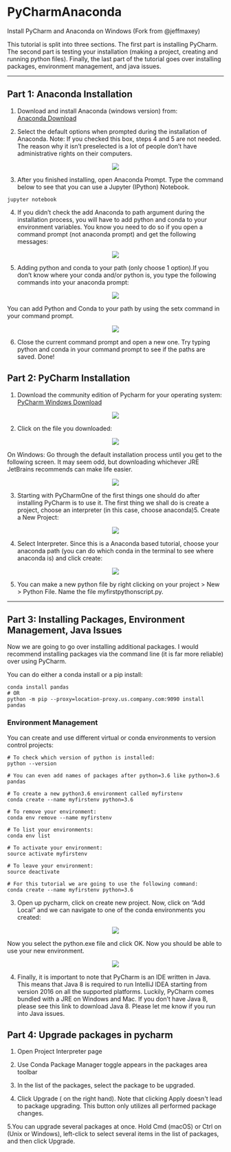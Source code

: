 # PyCharmAnaconda
Install PyCharm and Anaconda on Windows (Fork from @jeffmaxey)

This tutorial is split into three sections. The first part is installing PyCharm. The second part is testing your installation (making a project, creating and running python files). Finally, the last part of the tutorial goes over installing packages, environment management, and java issues.
<hr>

## Part 1: Anaconda Installation

1. Download and install Anaconda (windows version) from:  
[Anaconda Download](https://www.continuum.io/downloads "Continuum Anaconda Windows Download")

2. Select the default options when prompted during the installation of Anaconda.
Note: If you checked this box, steps 4 and 5 are not needed. The reason why it isn’t preselected is a lot of people don’t have administrative rights on their computers.

<p align="center"><img src="https://cdn-images-1.medium.com/max/800/1*7a9zVyGP3iMXu9aB4e_Vhw.png"></p>


3. After you finished installing, open Anaconda Prompt. Type the command below to see that you can use a Jupyter (IPython) Notebook.

```
jupyter notebook
```

4. If you didn’t check the add Anaconda to path argument during the installation process, you will have to add python and conda to your environment variables. You know you need to do so if you open a command prompt (not anaconda prompt) and get the following messages:

<p align="center"> <img src="https://cdn-images-1.medium.com/max/800/1*81UWHjyBokvIl8oYI3mafw.png"></p>


5. Adding python and conda to your path (only choose 1 option).If you don’t know where your conda and/or python is, you type the
following commands into your anaconda prompt:

<p align="center"> <img src="https://cdn-images-1.medium.com/max/800/1*JPTn1751dYrPSydYyPXxKg.png"></p>


You can add Python and Conda to your path by using the setx command in your command prompt.

<p align="center"> <img src="https://cdn-images-1.medium.com/max/800/1*LJ4T-vEGVjr7K4BfmEXDRQ.png"></p>


6. Close the current command prompt and open a new one. Try typing python and conda in your command prompt to see if the paths are saved. Done!

## Part 2: PyCharm Installation
1. Download the community edition of Pycharm for your operating system: 
[PyCharm Windows Download](https://www.jetbrains.com/pycharm/download/#section=windows)

<p align="center"> <img src="https://cdn-images-1.medium.com/max/800/1*9H_jhQ3pbp1AqgaJ34bbQw.png"></p>

2. Click on the file you downloaded:
<p align="center"> <img src="https://cdn-images-1.medium.com/max/800/1*66Su3FJzxDq1NFNZ58y0rw.png"></p>

On Windows: Go through the default installation process until you get to the following screen. It may seem odd, but downloading whichever JRE JetBrains recommends can make life easier.

<p align="center"> <img src="https://cdn-images-1.medium.com/max/800/1*80AfgZ93BuMxL-ccmeY5FA.png"></p>


3. Starting with PyCharmOne of the first things one should do after installing PyCharm is to use it. The first thing we shall do is create a project, choose an interpreter (in this case, choose anaconda)5. Create a New Project:

<p align="center"> <img src="https://cdn-images-1.medium.com/max/800/1*RCKXOtFPEYewQ2W3RfrEIg.png"></p>


4. Select Interpreter. Since this is a Anaconda based tutorial, choose your anaconda path (you can do which conda in the terminal to see where anaconda is) and click create:

<p align="center"> <img src="https://cdn-images-1.medium.com/max/800/1*rJ01IF_VqJ2uSjAFLyMUyg.png"></p>


5. You can make a new python file by right clicking on your project > New > Python File. Name the file myfirstpythonscript.py.

<hr>


## Part 3: Installing Packages, Environment Management, Java Issues
Now we are going to go over installing additional packages. I would recommend installing packages via the command line (it is far more reliable) over using PyCharm. 

You can do either a conda install or a pip install:
```
conda install pandas
# OR 
python -m pip --proxy=location-proxy.us.company.com:9090 install pandas
```

### Environment Management 
You can create and use different virtual or conda environments to version control projects: 

```
# To check which version of python is installed:
python --version

# You can even add names of packages after python=3.6 like python=3.6 pandas

# To create a new python3.6 environment called myfirstenv
conda create --name myfirstenv python=3.6

# To remove your environment:
conda env remove --name myfirstenv

# To list your environments:
conda env list

# To activate your environment:
source activate myfirstenv

# To leave your environment:
source deactivate

# For this tutorial we are going to use the following command:
conda create --name myfirstenv python=3.6

```

3. Open up pycharm, click on create new project. Now, click on “Add Local” and we can navigate to one of the conda environments you created:

<p align="center"> <img src="https://cdn-images-1.medium.com/max/800/1*RG3lRcUIMGqDjNbqMPeLKw.png"></p>


Now you select the python.exe file and click OK. Now you should be able to use your new environment.

<p align="center"> <img src="https://cdn-images-1.medium.com/max/800/1*5TJpsKZirmMP2Pq6Lsf36A.png"></p>


4. Finally, it is important to note that PyCharm is an IDE written in Java. This means that Java 8 is required to run IntelliJ IDEA starting from version 2016 on all the supported platforms. Luckily, PyCharm comes bundled with a JRE on Windows and Mac. If you don’t have Java 8, please see this link to download Java 8. Please let me know if you run into Java issues.

## Part 4: Upgrade packages in pycharm

1. Open Project Interpreter page 

2. Use Conda Package Manager toggle appears in the packages area toolbar

3. In the list of the packages, select the package to be upgraded.

4. Click Upgrade ( on the right hand). Note that clicking Apply doesn't lead to package upgrading. This button only utilizes all performed package changes.

5.You can upgrade several packages at once. Hold Cmd (macOS) or Ctrl on (Unix or Windows), left-click to select several items in the list of packages, and then click Upgrade.
